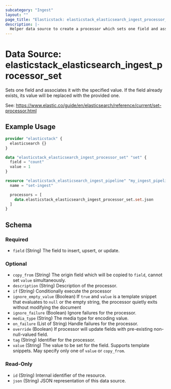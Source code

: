 ```yaml
---
subcategory: "Ingest"
layout: ""
page_title: "Elasticstack: elasticstack_elasticsearch_ingest_processor_set Data Source"
description: |-
  Helper data source to create a processor which sets one field and associates it with the specified value.
---
```


# Data Source: elasticstack_elasticsearch_ingest_processor_set

Sets one field and associates it with the specified value. If the field already exists, its value will be replaced with the provided one.

See: https://www.elastic.co/guide/en/elasticsearch/reference/current/set-processor.html


## Example Usage

```terraform
provider "elasticstack" {
  elasticsearch {}
}

data "elasticstack_elasticsearch_ingest_processor_set" "set" {
  field = "count"
  value = 1
}

resource "elasticstack_elasticsearch_ingest_pipeline" "my_ingest_pipeline" {
  name = "set-ingest"

  processors = [
    data.elasticstack_elasticsearch_ingest_processor_set.set.json
  ]
}
```

<!-- schema generated by tfplugindocs -->
## Schema

### Required

- `field` (String) The field to insert, upsert, or update.

### Optional

- `copy_from` (String) The origin field which will be copied to `field`, cannot set `value` simultaneously.
- `description` (String) Description of the processor.
- `if` (String) Conditionally execute the processor
- `ignore_empty_value` (Boolean) If `true` and `value` is a template snippet that evaluates to `null` or the empty string, the processor quietly exits without modifying the document
- `ignore_failure` (Boolean) Ignore failures for the processor.
- `media_type` (String) The media type for encoding value.
- `on_failure` (List of String) Handle failures for the processor.
- `override` (Boolean) If processor will update fields with pre-existing non-null-valued field.
- `tag` (String) Identifier for the processor.
- `value` (String) The value to be set for the field. Supports template snippets. May specify only one of `value` or `copy_from`.

### Read-Only

- `id` (String) Internal identifier of the resource.
- `json` (String) JSON representation of this data source.
